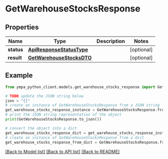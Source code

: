 # GetWarehouseStocksResponse


## Properties

Name | Type | Description | Notes
------------ | ------------- | ------------- | -------------
**status** | [**ApiResponseStatusType**](ApiResponseStatusType.md) |  | [optional] 
**result** | [**GetWarehouseStocksDTO**](GetWarehouseStocksDTO.md) |  | [optional] 

## Example

```python
from ympa_python_client.models.get_warehouse_stocks_response import GetWarehouseStocksResponse

# TODO update the JSON string below
json = "{}"
# create an instance of GetWarehouseStocksResponse from a JSON string
get_warehouse_stocks_response_instance = GetWarehouseStocksResponse.from_json(json)
# print the JSON string representation of the object
print(GetWarehouseStocksResponse.to_json())

# convert the object into a dict
get_warehouse_stocks_response_dict = get_warehouse_stocks_response_instance.to_dict()
# create an instance of GetWarehouseStocksResponse from a dict
get_warehouse_stocks_response_from_dict = GetWarehouseStocksResponse.from_dict(get_warehouse_stocks_response_dict)
```
[[Back to Model list]](../README.md#documentation-for-models) [[Back to API list]](../README.md#documentation-for-api-endpoints) [[Back to README]](../README.md)


